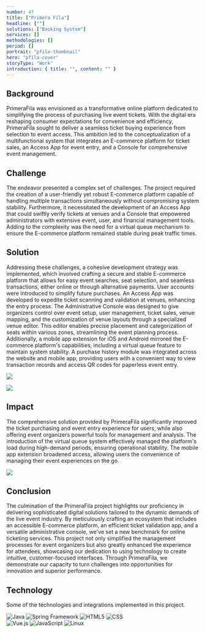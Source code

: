 ```yaml
---
number: 47
title: ["Primera Fila"]
headline: [""]
solutions: ["Booking System"]
services: []
methodologies: []
period: []
portrait: "pfila-thumbnail"
hero: "pfila-cover"
storyType: "Work"
introduction: { title: "", content: "" }
---
```


## Background

PrimeraFila was envisioned as a transformative online platform dedicated to simplifying the process of purchasing live event tickets. With the digital era reshaping consumer expectations for convenience and efficiency, PrimeraFila sought to deliver a seamless ticket buying experience from selection to event access. This ambition led to the conceptualization of a multifunctional system that integrates an E-commerce platform for ticket sales, an Access App for event entry, and a Console for comprehensive event management.

## Challenge

The endeavor presented a complex set of challenges. The project required the creation of a user-friendly yet robust E-commerce platform capable of handling multiple transactions simultaneously without compromising system stability. Furthermore, it necessitated the development of an Access App that could swiftly verify tickets at venues and a Console that empowered administrators with extensive event, user, and financial management tools. Adding to the complexity was the need for a virtual queue mechanism to ensure the E-commerce platform remained stable during peak traffic times.

## Solution

Addressing these challenges, a cohesive development strategy was implemented, which involved crafting a secure and stable E-commerce platform that allows for easy event searches, seat selection, and seamless transactions, either online or through alternative payments. User accounts were introduced to simplify future purchases. An Access App was developed to expedite ticket scanning and validation at venues, enhancing the entry process. The Administrative Console was designed to give organizers control over event setup, user management, ticket sales, venue mapping, and the customization of venue layouts through a specialized venue editor. This editor enables precise placement and categorization of seats within various zones, streamlining the event planning process. Additionally, a mobile app extension for iOS and Android mirrored the E-commerce platform's capabilities, including a virtual queue feature to maintain system stability. A purchase history module was integrated across the website and mobile app, providing users with a convenient way to view transaction records and access QR codes for paperless event entry.

![](/work/work-pfila-2.jpg)

![](/work/work-pfila-3.jpg)

## Impact

The comprehensive solution provided by PrimeraFila significantly improved the ticket purchasing and event entry experience for users, while also offering event organizers powerful tools for management and analysis. The introduction of the virtual queue system effectively managed the platform's load during high-demand periods, ensuring operational stability. The mobile app extension broadened access, allowing users the convenience of managing their event experiences on the go.

![](/work/work-pfila-1.jpg)

## Conclusion

The culmination of the PrimeraFila project highlights our proficiency in delivering sophisticated digital solutions tailored to the dynamic demands of the live event industry. By meticulously crafting an ecosystem that includes an accessible E-commerce platform, an efficient ticket validation app, and a versatile administrative console, we've set a new benchmark for online ticketing services. This project not only simplified the management processes for event organizers but also greatly enhanced the experience for attendees, showcasing our dedication to using technology to create intuitive, customer-focused interfaces. Through PrimeraFila, we demonstrate our capacity to turn challenges into opportunities for innovation and superior performance.

## Technology

Some of the technologies and integrations implemented in this project.

<div class="story_story__mainContent__technologies__v5XXm">
  <div class="story_story__mainContent__technologies__images__6NSg5">
    <div>
      <img loading="lazy" src="/technologies/java.svg" alt="Java"/>
      <img loading="lazy" src="/technologies/spring.svg" alt="Spring Framework"/> 
      <img loading="lazy" src="/technologies/html.svg" alt="HTML5"/>
      <img loading="lazy" src="/technologies/css.svg" alt="CSS"/>
    </div>
    <div>
      <img loading="lazy" src="/technologies/vue.svg" alt="Vue.js"/>
      <img loading="lazy" src="/technologies/javascript.svg" alt="JavaScript"/>
      <img loading="lazy" src="/technologies/linux.svg" alt="Linux"/>
    </div>
  </div>
</div>
